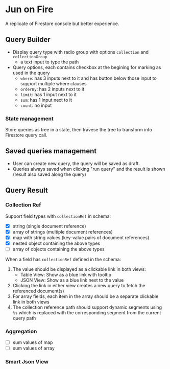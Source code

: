 # Jun on Fire

A replicate of Firestore console but better experience.

## Query Builder

- Display query type with radio group with options `collection` and `collectionGroup`
  - a text input to type the path
- Query options, each contains checkbox at the begining for marking as used in the query
  - `where`: has 3 inputs next to it and has button below those input to support multiple where clauses
  - `orderBy`: has 2 inputs next to it
  - `limit`: has 1 input next to it
  - `sum`: has 1 input next to it
  - `count`: no input

### State management

Store queries as tree in a state, then travese the tree to transform into Firestore query call.

## Saved queries management

- User can create new query, the query will be saved as draft.
- Queries always saved when clicking "run query" and the result is shown (result also saved along the query)

## Query Result

### Collection Ref

Support field types with `collectionRef` in schema:

- [x] string (single document reference)
- [x] array of strings (multiple document references)
- [x] map with string values (key-value pairs of document references)
- [x] nested object containing the above types
- [ ] array of objects containing the above types

When a field has `collectionRef` defined in the schema:

1. The value should be displayed as a clickable link in both views:
   - Table View: Show as a blue link with tooltip
   - JSON View: Show as a blue link next to the value
2. Clicking the link in either view creates a new query to fetch the referenced document(s)
3. For array fields, each item in the array should be a separate clickable link in both views
4. The collection reference path should support dynamic segments using `%s` which is replaced with the corresponding segment from the current query path

### Aggregation

- [ ] sum values of map
- [ ] sum values of array

### Smart Json View
